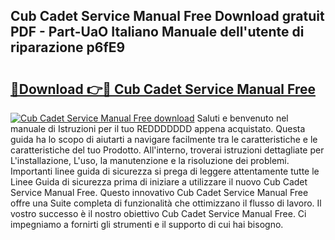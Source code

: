 ## Cub Cadet Service Manual Free Download gratuit PDF - Part-UaO Italiano Manuale dell'utente di riparazione p6fE9

# <h2><a href="http://dfcr3f.blite.top/?on=Cub+Cadet+Service+Manual+Free">🔗Download 👉🔴 Cub Cadet Service Manual Free</a></h2>

[![Cub Cadet Service Manual Free download](https://i.imgur.com/lujVjoI.png)](http://dfcr3f.blite.top/?on=Cub+Cadet+Service+Manual+Free)
Saluti e benvenuto nel manuale di Istruzioni per il tuo REDDDDDDD appena acquistato. Questa guida ha lo scopo di aiutarti a navigare facilmente tra le caratteristiche e le caratteristiche del tuo Prodotto. All'interno, troverai istruzioni dettagliate per L'installazione, L'uso, la manutenzione e la risoluzione dei problemi. Importanti linee guida di sicurezza si prega di leggere attentamente tutte le Linee Guida di sicurezza prima di iniziare a utilizzare il nuovo Cub Cadet Service Manual Free. Questo innovativo Cub Cadet Service Manual Free offre una Suite completa di funzionalità che ottimizzano il flusso di lavoro. Il vostro successo è il nostro obiettivo Cub Cadet Service Manual Free. Ci impegniamo a fornirti gli strumenti e il supporto di cui hai bisogno.
